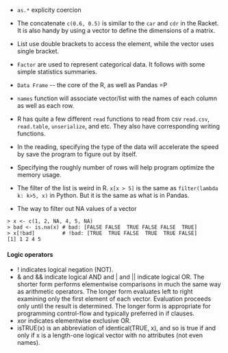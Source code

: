 - `as.*` explicity coercion

- The concatenate `c(0.6, 0.5)` is similar to the `car` and `cdr` in the Racket. It is also handy by using a vector to define the dimensions of a matrix.
- List use double brackets to access the element, while the vector uses single bracket.
- `Factor` are used to represent categorical data. It follows with some simple statistics summaries.
- `Data Frame` -- the core of the R, as well as Pandas =P
- `names` function will associate vector/list with the names of each column as well as each row.
- R has quite a few different `read` functions to read from csv `read.csv`, `read.table`, `unserialize`, and etc. They also have corresponding writing functions.
- In the reading, specifying the type of the data will accelerate the speed by save the program to figure out by itself.
- Specifying the roughly number of rows will help program optimize the memory usage.
- The filter of the list is weird in R. `x[x > 5]` is the same as `filter(lambda k: k>5, x)` in Python. But it is the same as what is in Pandas.

- The way to filter out NA values of a vector
```
> x <- c(1, 2, NA, 4, 5, NA)
> bad <- is.na(x) # bad: [FALSE FALSE  TRUE FALSE FALSE  TRUE]
> x[!bad]         # !bad: [TRUE  TRUE FALSE  TRUE  TRUE FALSE]
[1] 1 2 4 5
```

#### Logic operators

- ! indicates logical negation (NOT).
- & and && indicate logical AND and | and || indicate logical OR. The shorter form performs elementwise comparisons in much the same way as arithmetic operators. The longer form evaluates left to right examining only the first element of each vector. Evaluation proceeds only until the result is determined. The longer form is appropriate for programming control-flow and typically preferred in if clauses.
- xor indicates elementwise exclusive OR.
- isTRUE(x) is an abbreviation of identical(TRUE, x), and so is true if and only if x is a length-one logical vector with no attributes (not even names).
